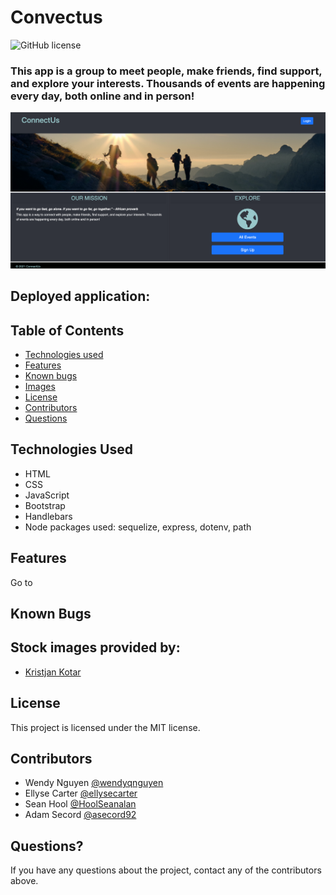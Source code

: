 # Convectus
![GitHub license](https://img.shields.io/badge/license-MIT-ff69b4.svg)

### This app is a group to meet people, make friends, find support, and explore your interests. Thousands of events are happening every day, both online and in person!

![screenshot](assets/images/screenshot.png)

## Deployed application:


## Table of Contents
* [Technologies used](#technologies-used)
* [Features](#features)
* [Known bugs](#known-bugs)
* [Images](#stock-images-provided-by)
* [License](#license)
* [Contributors](#contributors)
* [Questions](#questions)


## Technologies Used
* HTML
* CSS
* JavaScript
* Bootstrap
* Handlebars
* Node packages used: sequelize, express, dotenv, path


## Features
Go to 

## Known Bugs



## Stock images provided by:
* [Kristjan Kotar](https://unsplash.com/photos/-h15p84GY5k)


## License
This project is licensed under the MIT license.


## Contributors
* Wendy Nguyen [@wendyqnguyen](https://github.com/wendyqnguyen) 
* Ellyse Carter [@ellysecarter](https://github.com/ellysecarter)
* Sean Hool [@HoolSeanalan](https://github.com/HoolSeanalan) 
* Adam Secord [@asecord92](https://github.com/asecord92)

## Questions?
If you have any questions about the project, contact any of the contributors above. 